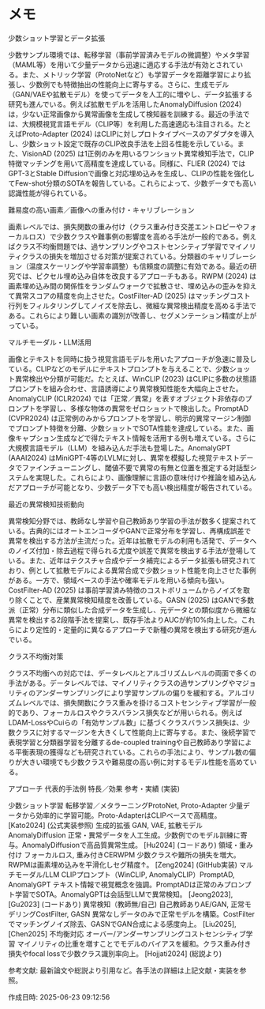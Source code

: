 # メモ

少数ショット学習とデータ拡張

少数サンプル環境では、転移学習（事前学習済みモデルの微調整）やメタ学習（MAML等）を用いて少量データから迅速に適応する手法が有効とされている。また、メトリック学習（ProtoNetなど）も学習データを距離学習により拡張し、少数例でも特徴抽出の性能向上に寄与する。さらに、生成モデル（GAN/VAEや拡散モデル）を使ってデータを人工的に増やし、データ拡張する研究も進んでいる。例えば拡散モデルを活用したAnomalyDiffusion (2024) は，少ない正常画像から異常画像を生成して検知器を訓練する。最近の手法では、大規模視覚言語モデル（CLIP等）を利用した高速適応も注目される。たとえばProto-Adapter (2024) はCLIPに対しプロトタイプベースのアダプタを導入し、少数ショット設定で既存のCLIP改良手法を上回る性能を示している。また、VisionAD (2025) は1正例のみを用いるワンショット異常検知手法で，CLIP特徴マッチングを用いて高精度を達成している。同様に、FLIER (2024) ではGPT-3とStable Diffusionで画像と対応埋め込みを生成し、CLIPの性能を強化してFew-shot分類のSOTAを報告している。これらによって、少数データでも高い認識性能が得られている。

難易度の高い画素／画像への重み付け・キャリブレーション

画素レベルでは、損失関数の重み付け（クラス重み付き交差エントロピーやフォーカルロス）で少数クラスや難事例の影響度を高める手法が一般的である。例えばクラス不均衡問題では、過サンプリングやコストセンシティブ学習でマイノリティクラスの損失を増加させる対策が提案されている。分類器のキャリブレーション（温度スケーリングや学習率調整）も信頼度の調整に有効である。最近の研究では、ピクセル埋め込み自体を改良するアプローチもある。RWPM (2024) は画素埋め込み間の関係性をランダムウォークで拡散させ、埋め込みの歪みを抑えて異常スコアの精度を向上させた。CostFilter-AD (2025) はマッチングコスト行列をフィルタリングしてノイズを除去し、微細な異常検出精度を高める手法である。これらにより難しい画素の識別が改善し、セグメンテーション精度が上がっている。

マルチモーダル・LLM活用

画像とテキストを同時に扱う視覚言語モデルを用いたアプローチが急速に普及している。CLIPなどのモデルにテキストプロンプトを与えることで、少数ショット異常検出や分類が可能だ。たとえば、WinCLIP (2023) はCLIPに多数の状態語プロンプトを組み合わせ、言語誘導により異常検知性能を大幅向上させた。AnomalyCLIP (ICLR2024) では「正常／異常」を表すオブジェクト非依存のプロンプトを学習し、多様な物体の異常をゼロショットで検出した。PromptAD (CVPR2024) は正常例のみからプロンプトを学習し、明示的異常マージン制御でプロンプト特徴を分離、少数ショットでSOTA性能を達成している。また、画像キャプション生成などで得たテキスト情報を活用する例も増えている。さらに大規模言語モデル（LLM）を組み込んだ手法も登場した。AnomalyGPT (AAAI2024) はMiniGPT-4等のLVLMに対し、異常を模擬した視覚テキストデータでファインチューニングし、閾値不要で異常の有無と位置を推定する対話型システムを実現した。これらにより、画像理解に言語の意味付けや推論を組み込んだアプローチが可能となり、少数データ下でも高い検出精度が報告されている。

最近の異常検知技術動向

異常検知分野では、教師なし学習や自己教師あり学習の手法が数多く提案されている。古典的にはオートエンコーダやGANで正常分布を学習し、再構成誤差で異常を検出する方法が主流だった。近年は拡散モデルの利用も活発で、データへのノイズ付加・除去過程で得られる尤度や誤差で異常を検出する手法が登場している。また、近年はテクスチャ合成やデータ補完によるデータ拡張も研究されており、例として拡散モデルによる異常合成で少数ショット性能を向上させた事例がある。一方で、領域ベースの手法や確率モデルを用いる傾向も強い。CostFilter-AD (2025) は事前学習済み特徴のコストボリュームからノイズを取り除くことで、産業異常検知精度を改善している。GASN (2025) はGANで多数派（正常）分布に類似した合成データを生成し、元データとの類似度から微細な異常を検出する2段階手法を提案し、既存手法よりAUCが約10%向上した。これらにより定性的・定量的に異なるアプローチで新種の異常を検出する研究が進んでいる。

クラス不均衡対策

クラス不均衡への対応では、データレベルとアルゴリズムレベルの両面で多くの手法がある。データレベルでは、マイノリティクラスの過サンプリングやマジョリティのアンダーサンプリングにより学習サンプルの偏りを緩和する。アルゴリズムレベルでは、損失関数にクラス重みを掛けるコストセンシティブ学習が一般的であり、フォーカルロスやクラスバランス損失などが用いられる。例えばLDAM-LossやCuiらの「有効サンプル数」に基づくクラスバランス損失は、少数クラスに対するマージンを大きくして性能向上に寄与する。また、後続学習で表現学習と分類器学習を分離するde-coupled trainingや自己教師あり学習による平衡表現の獲得なども研究されている。これらの手法により、サンプル数の偏りが大きい環境でも少数クラスや難易度の高い例に対するモデル性能を高めている。

アプローチ	代表的手法例	特長／効果	参考・実績 (実装)

少数ショット学習	転移学習／メタラーニングProtoNet, Proto-Adapter	少量データから効率的に学習可能。Proto-AdapterはCLIPベースで高精度。	[Kato2024] (公式実装参照)
生成的拡張	GAN, VAE, 拡散モデルAnomalyDiffusion	正常・異常データを人工生成。少数例でのモデル訓練に寄与。AnomalyDiffusionで高品質異常生成。	[Hu2024] (コードあり)
領域・重み付け	フォーカルロス, 重み付きCERWPM	少数クラスや難所の損失を増大。RWPMは画素埋め込みを平滑化しセグ精度↑。	[Zeng2024] (GitHub実装)
マルチモーダル/LLM	CLIPプロンプト（WinCLIP, AnomalyCLIP）PromptAD, AnomalyGPT	テキスト情報で視覚概念を強調。PromptADは正常のみプロンプト学習でSOTA。AnomalyGPTは会話型LLMで異常検知。	[Jeong2023], [Gu2023] (コードあり)
異常検知（教師無/自己)	自己教師ありAE/GAN, 正常モデリングCostFilter, GASN	異常なしデータのみで正常モデルを構築。CostFilterでマッチングノイズ除去、GASNでGAN合成による感度向上。	[Liu2025], [Chen2025]
不均衡対応	オーバー/アンダーサンプリングコストセンシティブ学習	マイノリティの比重を増すことでモデルのバイアスを緩和。クラス重み付き損失やfocal lossで少数クラス識別率向上。	[Hojjati2024] (総説より)


参考文献: 最新論文や総説より引用など。各手法の詳細は上記文献・実装を参照。



作成日時: 2025-06-23 09:12:56